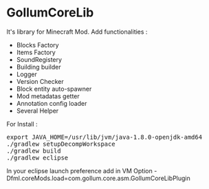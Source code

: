 GollumCoreLib
=============


It's library for Minecraft Mod. Add functionalities :

 - Blocks Factory
 - Items Factory
 - SoundRegistery
 - Building builder
 - Logger
 - Version Checker
 - Block entity auto-spawner
 - Mod metadatas getter
 - Annotation config loader
 - Several Helper 
 
 
For Install :

<pre>
export JAVA_HOME=/usr/lib/jvm/java-1.8.0-openjdk-amd64
./gradlew setupDecompWorkspace
./gradlew build
./gradlew eclipse
</pre>

In your eclipse launch preference add in VM Option -Dfml.coreMods.load=com.gollum.core.asm.GollumCoreLibPlugin